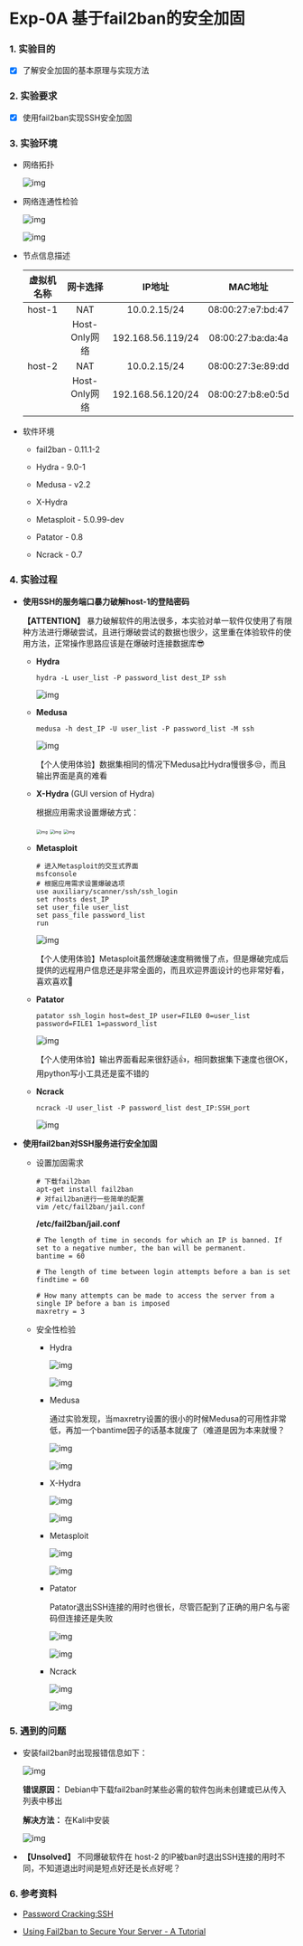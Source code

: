 # Exp-0A 基于fail2ban的安全加固

### 1. 实验目的

- [x] 了解安全加固的基本原理与实现方法

### 2. 实验要求

- [x] 使用fail2ban实现SSH安全加固

### 3. 实验环境

- 网络拓扑

    ![img](img/topo.PNG)

- 网络连通性检验

    ![img](img/1-to-2.PNG)

    ![img](img/2-to-1.PNG)

- 节点信息描述

    | 虚拟机名称 |     网卡选择     |      IP地址       |      MAC地址      |
    | :--------: | :--------------: | :---------------: | :---------------: |
    |  host-1  | NAT|   10.0.2.15/24    | 08:00:27:e7:bd:47 |
    |            |  Host-Only网络   | 192.168.56.119/24 | 08:00:27:ba:da:4a |
    |  host-2  |     NAT      |  10.0.2.15/24   | 08:00:27:3e:89:dd |
    |            |  Host-Only网络   | 192.168.56.120/24  | 08:00:27:b8:e0:5d |

- 软件环境

    - fail2ban - 0.11.1-2
    
    - Hydra - 9.0-1

    - Medusa - v2.2

    - X-Hydra

    - Metasploit - 5.0.99-dev

    - Patator - 0.8

    - Ncrack - 0.7

### 4. 实验过程

- **使用SSH的服务端口暴力破解host-1的登陆密码**

    **【ATTENTION】** 暴力破解软件的用法很多，本实验对单一软件仅使用了有限种方法进行爆破尝试，且进行爆破尝试的数据也很少，这里重在体验软件的使用方法，正常操作思路应该是在爆破时连接数据库😎

    - **Hydra**

        ```
        hydra -L user_list -P password_list dest_IP ssh
        ```

        ![img](img/hydra.PNG)

    - **Medusa**

        ```
        medusa -h dest_IP -U user_list -P password_list -M ssh
        ```

        ![img](img/medusa.PNG)

        【个人使用体验】数据集相同的情况下Medusa比Hydra慢很多😒，而且输出界面是真的难看

    - **X-Hydra** (GUI version of Hydra)

        根据应用需求设置爆破方式：

        <img src="img/xhydra-target.PNG" alt="img" style="zoom:50%;" />

        <img src="img/xhydra-passwd.PNG" alt="img" style="zoom:50%;" />

        <img src="img/xhydra-ans.PNG" alt="img" style="zoom:50%;" />

    - **Metasploit**

        ```
        # 进入Metasploit的交互式界面
        msfconsole
        # 根据应用需求设置爆破选项
        use auxiliary/scanner/ssh/ssh_login
        set rhosts dest_IP
        set user_file user_list
        set pass_file password_list
        run
        ```

        ![img](img/metasploit.PNG)

        【个人使用体验】Metasploit虽然爆破速度稍微慢了点，但是爆破完成后提供的远程用户信息还是非常全面的，而且欢迎界面设计的也非常好看，喜欢喜欢👻

    - **Patator**

        ```
        patator ssh_login host=dest_IP user=FILE0 0=user_list password=FILE1 1=password_list
        ```

        ![img](img/patator.PNG)

        【个人使用体验】输出界面看起来很舒适👍，相同数据集下速度也很OK，用python写小工具还是蛮不错的

    - **Ncrack**

        ```
        ncrack -U user_list -P password_list dest_IP:SSH_port
        ```

        ![img](img/ncrack.PNG)

- **使用fail2ban对SSH服务进行安全加固**

    - 设置加固需求

        ```
        # 下载fail2ban
        apt-get install fail2ban
        # 对fail2ban进行一些简单的配置
        vim /etc/fail2ban/jail.conf
        ```

        **/etc/fail2ban/jail.conf**
        ```
        # The length of time in seconds for which an IP is banned. If set to a negative number, the ban will be permanent.
        bantime = 60

        # The length of time between login attempts before a ban is set
        findtime = 60

        # How many attempts can be made to access the server from a single IP before a ban is imposed
        maxretry = 3
        ```

    - 安全性检验

        - Hydra

            ![img](img/hydra-ban.PNG)

            ![img](img/hydra-ban-info.PNG)

        - Medusa

            通过实验发现，当maxretry设置的很小的时候Medusa的可用性非常低，再加一个bantime因子的话基本就废了（难道是因为本来就慢？

            ![img](img/medusa-ban.PNG)

            ![img](img/medusa-ban-info.PNG)

        - X-Hydra

            ![img](img/xhydra-ban.PNG)

            ![img](img/xhydra-ban-info.PNG)

        - Metasploit

            ![img](img/metasploit-ban.PNG)

            ![img](img/metasploit-ban-info.PNG)

        - Patator

            Patator退出SSH连接的用时也很长，尽管匹配到了正确的用户名与密码但连接还是失败

            ![img](img/patator-ban.PNG)

            ![img](img/patator-ban-info.PNG)

        - Ncrack

            ![img](img/ncrack-ban.PNG)

            ![img](img/ncrack-ban-info.PNG)



### 5. 遇到的问题

- 安装fail2ban时出现报错信息如下：

    ![img](img/p1.PNG)

    **错误原因：** Debian中下载fail2ban时某些必需的软件包尚未创建或已从传入列表中移出

    **解决方法：** 在Kali中安装

    ![img](img/s1.PNG)

- **【Unsolved】** 不同爆破软件在 host-2 的IP被ban时退出SSH连接的用时不同，不知道退出时间是短点好还是长点好呢？


### 6. 参考资料

- [Password Cracking:SSH](https://www.hackingarticles.in/password-crackingssh/)

- [Using Fail2ban to Secure Your Server - A Tutorial](https://www.linode.com/docs/guides/using-fail2ban-to-secure-your-server-a-tutorial/)